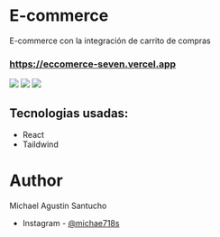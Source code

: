 # E-commerce

<p>E-commerce con la integración de carrito de compras</p>

### <a href='https://eccomerce-seven.vercel.app/'>https://eccomerce-seven.vercel.app</a>
<img src='https://res.cloudinary.com/dfkvvcfxs/image/upload/v1683256260/Screenshot_13_ubdggl.png'/>

<img src='https://res.cloudinary.com/dfkvvcfxs/image/upload/v1683256258/Screenshot_14_s0ezmm.png'/>

<img src='https://res.cloudinary.com/dfkvvcfxs/image/upload/v1683256258/Screenshot_15_gurumo.png'/>

## Tecnologias usadas:
- React
- Taildwind

# Author
Michael Agustin Santucho
- Instagram - [@michae718s](https://www.instagram.com/michael718s/)
